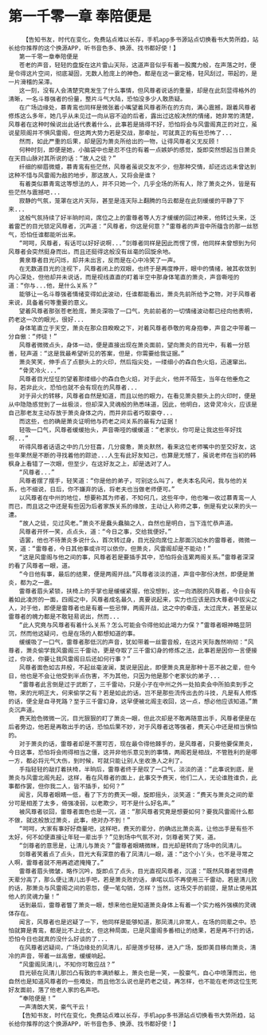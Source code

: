 # 第一千零一章 奉陪便是
        【告知书友，时代在变化，免费站点难以长存，手机app多书源站点切换看书大势所趋，站长给你推荐的这个换源APP，听书音色多、换源、找书都好使！】
       第一千零一章奉陪便是
       苍老的声音，轻轻的盘旋在这片雷山天际，这道声音似乎有着一股魔力般，在声落之时，便是令得这片空间，彻底凝固，无数人脸庞上的神色，都是在这一霎定格，轻风刮过，带起的，是一片滑稽的呆滞。
       这一刻，没有人会清楚究竟发生了什么事情，但风尊者说话的重量，却是在此刻显得格外的清晰，一名斗尊强者的份量，整片斗气大陆，恐怕没多少人敢质疑。
       在广场边缘处，慕青鸾也同样是微张着小嘴望着风尊者所在的方向，满心震撼，跟着风尊者修炼这么多年，她几乎从未见过一向从容不迫的后者，露出过这般决然的情绪，她非常的清楚，风尊者在这种时候说出此话代表着什么，此事若是搞得不好，恐怕将会与风雷阁真正的对立，虽说星陨阁并不惧风雷阁，但这两大势力若是交战，那牵扯，可就真正的有些恐怖了...
       然而，如此严重的后果，却是因为萧炎所给出的一物，让得风尊者义无反顾！
       何种时刻，即便是她，小脑袋中也是忍不住的有着一点嫉妒的感觉，旋即突然想起当日萧炎在天目山脉对其所说的话：“故人之徒？”
       纤细的柳眉微蹙，慕青鸾有些茫然，风尊者虽说交友不少，但那种交情，却还远远未曾达到这种不惜与风雷阁为敌的地步，那这故人，又将会是谁？
       有着类似慕青鸾这等想法的人，并不只她一个，几乎全场的所有人，除了萧炎之外，皆是有些茫然与震撼吧...
       寂静的气氛，笼罩在这片天际，甚至是连天际上翻腾的乌云都是在此刻缓缓的平静了下来...
       这般气氛持续了好半晌时间，席位之上的雷尊者等人方才缓缓的回过神来，他转过头来，泛着雷芒的目光锁定风尊者，沉声道：“风尊者，你这是何意？”雷尊者的声音中所蕴含的那一丝怒气，恐怕任谁都能听出来。
       “呵呵，风尊者，有话可以好好说啊...”剑尊者同样是因此而愣了愣，他同样未曾想到为何风尊者会突然挺身而出，而且还挺得这般没有丝毫的回旋余地。
       黄泉尊者目光闪烁，却并未出言，反而是在心中冷笑了一声。
       在无数道目光的注视下，风尊者闭上的双眼，也终于是再度睁开，眼中的情绪，被其收敛到内心深处，但他却并未说话，而是视线直直的盯着半空中那身体笔直的萧炎，声音嘶哑的道：“你与...他，是什么关系？”
       能够让一名斗尊强者情绪变得如此波动，任谁都能看出，萧炎先前所给予之物，对于风尊者来说，具备着何等重要的意义。
       望着风尊者那张苍老脸庞，萧炎深吸了一口气，先前前者的一切情绪波动都已经向他表明，药老这一次的眼光，很好...
       身体笔直立于天空，萧炎在那众目睽睽之下，对着风尊者恭敬的弯身抱拳，声音之中带着一分自傲：“师徒！”
       风尊者微微点头，身体一动，便是直接出现在萧炎面前，望向萧炎的目光中，有着一分慈善，轻声道：“这是我最希望听见的答案，但是，你需要给我证据。”
       萧炎笑笑，伸手点了点额头上的火印，然后指尖处，一缕细小的森白色火焰，迅速窜出。
       “骨灵冷火...”
       风尊者目光怔怔的望着那缕细小的森白色火焰，对于此火，他并不陌生，当年在他垂危之际，若非此火，恐怕也就不会有现在的风尊者...
       对于异火的转移，风尊者自然是知道，而且以他的眼力，在看见萧炎额头上的火印时，便是从中隐隐感觉到了一丝极淡，但却深入灵魂般的熟悉味道，因此，他明白，这骨灵冷火，应该是自己那老友主动存放于萧炎身体之内，而并非后者巧取豪夺...
       而这些，也的确是萧炎证明他与药老之间关系的最有力证据！
       轻吸一口气，风尊者缓缓抬头，声音嘶哑的缓缓道：“老家伙，你可是让我这些年好找啊...”
       听得风尊者话语之中的几分狂喜，几分疲惫，萧炎默然，看来这位老师嘴中的至交好友，这些年果然是不断的寻找着他的踪迹...人生有此好友知己，也算是无憾了，虽说老师在当初的韩枫身上看错了一次眼，但至少，在这好友之上，却是选对了人。
       “风尊者...”
       风尊者摆了摆手，轻笑道：“你是他的弟子，可别这么叫了，老夫本名风闲，我与他的关系，也不细说，日后，你不嫌弃的话，将老夫也当做老师便可。”
       以风尊者在中州的地位，想要称其为师者，不知何几，这些年中，他也唯一收过慕青鸾一人而已，而且这之中还是有些因为后者家族关系的缘故，主动让人称师之事，倒是有史以来的头一遭。
       “故人之徒，见过风老。”萧炎不是蠢头蠢脑之人，自然也是明白，当下连忙恭声道。
       风尊者开怀一笑，点点头，道：“今日之事，交给我便好。”
       语罢，他也不待萧炎多说什么，首次转过身，目光投向席位上那面沉如水的雷尊者，微微一笑，道：“雷尊者，今日其他事或许可以依你，但萧炎，风雷阁却是不能动！”
       “这是风雷阁与他之间的事，风尊者若是要插手其中，恐怕将会连累两阁关系。”雷尊者深深的看了风尊者一眼，道。
       “今日他有事，最后的结果，便是两阁开战。”风尊者淡淡的道，声音中那份决然，即便是萧炎，都为之一震。
       雷尊者眉头紧锁，扶椅上的手掌也是缓缓紧握，他没想到，这一向洒脱的风尊者，今日会有着如此凌厉的一面，四阁之中，风尊者成名最久，真要说起来，实力也应该是四大尊者中拔尖之人，对于他，即便是雷尊者也是有着一些忌惮，两阁开战，这之中的牵连，太过庞大，甚至是以雷尊者的魄力都是不敢轻易说出，然而...
       “此人究竟与风尊者有着什么关系？怎么可能会令得他如此竭力力保？”雷尊者眼神略显阴沉，然而他这疑问，也是在场的人都想知道的事。
       缓缓吸了一口气，雷尊者那低沉的声音，犹如带着一丝雷音般，在这片天际轰然响彻：“风尊者，萧炎偷学我风雷阁三千雷动，更是夺取了三千雷幻身的修炼之法，此事若是因你一言便接过，你说，你要让我风雷阁日后还如何行事？”
       风尊者面色如古井般，不起丝毫波澜，莫说是因此，即便萧炎真是那种十恶不赦之辈，但今日，他也是不会让他受到半点伤害，不为其他，只因为他是那个老家伙的弟子...
       “雷尊者此言倒是过于武断了，三千雷动，只是小子在中州之外一处拍卖会中所拍卖到手之物，来的光明正大，何来偷学之有？若是如此的话，岂不是那些流传出去的斗技，凡是有人修炼的话，便全是自寻死路？至于三千雷幻身，这早便被北阁主收回，这一点，想必他应该知道。”萧炎沉声道。
       费天脸色微微一沉，目光狠狠的盯了萧炎一眼，但此次却是不敢再随意出手，风尊者便是在后者旁边，他若是再敢出手的话，恐怕后果不妙，对于风尊者这等强者，费天心中还是相当惧怕的。
       对于萧炎的话，雷尊者却是不置可否，现在最令得他棘手的，是风尊者，只要他要保萧炎，今日这事，恐怕将会闹得相当之僵，这并非他乐意见到的事情，两阁若是相战，不管胜利的是哪一方，都必将元气大伤，到时候，可就只能让别人坐收渔人之利了。
       手指轻轻的敲打着扶椅，半晌后，雷尊者终于是叹了一口气，淡淡的道：“此事说到底，是萧炎与风雷北阁先起，这样，看在风尊者的面上，此事交予费天，他们二人，无论谁胜谁负，此事都作罢，但你我二人，皆不插手，如何？”
       闻言，风尊者眼睛一低，看了下方的费天一眼，旋即摇头，淡笑道：“费天与萧炎之间的辈分可是相差了太多，倚强凌弱，以老欺少，可不是什么好名声。”
       被风尊者驳回，雷尊者面色也是一沉，道：“那风尊者究竟是想要如何？要我风雷阁什么都不做，就这般放过萧炎，此事，绝对办不到！”
       “呵呵，大家有事好好商量吧，这样吧，费天的辈分，的确远比萧炎高，让他出手是有些不太好，何不如便直接让年轻一辈出手？”见到场中气氛不对，剑尊者笑了笑，道。
       “剑尊者的意思是，让清儿与萧炎？”雷尊者眼睛微眯，目光却是转向了场中的凤清儿。
       剑尊者笑着点了点头，目光大有深意的看了凤清儿一眼，道：“这个小丫头，也不是寻常之人啊，雷尊者就不用再遮遮掩掩了。”
       雷尊者眉头微皱，略作沉吟，旋即点了点头，目光直视风尊者，沉道：“既然风尊者觉得费天辈分高了，那么便让清儿出手吧，若是萧炎败的话，承喏以后不再使用三千雷动，若是清儿败的话，那萧炎与风雷阁之间的恩怨，便一笔勾销，怎样？当然，这场交手的前提，是禁止使用其他人的灵魂力量！”
       话到最后，雷尊者瞥了萧炎一眼，想来他也是知道萧炎身体上有着一个实力格外强横的灵魂体存在。
       闻言，风尊者也是迟疑了一下，他同样是能够知道，那凤清儿非常人，在场的同辈之中。恐怕就算是青鸾，都是比不上此女，但这种局面，已是风雷阁多番相让的结果，若是再不行的话，恐怕今日也就真的没什么好谈的了...
       在风尊者迟疑间，广场边缘处的凤清儿，却是莲步轻移，进入广场，旋即美目移向萧炎，清冷的声音，带着一丝高傲，缓缓响起。
       “风雷阁凤清儿，不知你可敢应战？”
       目光顿在凤清儿那凹凸有致的丰满娇躯上，萧炎也是一笑，一股豪气，自心中喷薄而出，他自然也是知道风尊者的一些难处，而且他怎么说也是药老之徒，再怎样，也不能在老师这位生死好友面前，落了他老人家的名声吧。
       “奉陪便是！”
       一声清朗大笑，豪气干云！
       【告知书友，时代在变化，免费站点难以长存，手机app多书源站点切换看书大势所趋，站长给你推荐的这个换源APP，听书音色多、换源、找书都好使！】